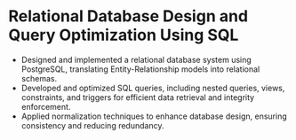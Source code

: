 # Relational Database Design and Query Optimization Using SQL
- Designed and implemented a relational database system using PostgreSQL, translating Entity-Relationship models into relational schemas. 
- Developed and optimized SQL queries, including nested queries, views, constraints, and triggers for efficient data retrieval and integrity enforcement. 
- Applied normalization techniques to enhance database design, ensuring consistency and reducing redundancy.
